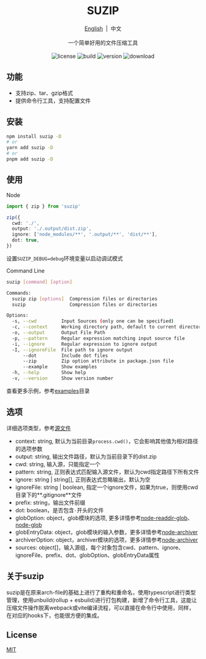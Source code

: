<!-- markdownlint-disable no-inline-html -->
<h1 align='center'>SUZIP</h1>

<p align="center">
  <a href="./README.md">English</a>&nbsp;&nbsp;|&nbsp;&nbsp;中文
  <br />
  <br />
  <samp>一个简单好用的文件压缩工具</samp>
  <br />
  <br />
  <img src="https://img.shields.io/npm/l/suzip" alt="license">
  <img src="https://img.shields.io/github/workflow/status/aliuq/suzip/Release" alt="build">
  <img src="https://img.shields.io/npm/v/suzip" alt="version">
  <img src="https://img.shields.io/npm/dw/suzip" alt="download">
</p>

## 功能

+ 支持zip、tar、gzip格式
+ 提供命令行工具，支持配置文件

## 安装

```bash
npm install suzip -D
# or
yarn add suzip -D
# or
pnpm add suzip -D
```

## 使用

Node

```ts
import { zip } from 'suzip'

zip({
  cwd: './',
  output: './.output/dist.zip',
  ignore: ['node_modules/**', '.output/**', 'dist/**'],
  dot: true,
})
```

设置`SUZIP_DEBUG=debug`环境变量以启动调试模式

Command Line

```bash
suzip [command] [option]

Commands:
  suzip zip [options]  Compression files or directories
  suzip                Compression files or directories                [default]

Options:
  -s, --cwd         Input Sources (only one can be specified)           [string]
  -c, --context     Working directory path, default to current directory[string]
  -o, --output      Output File Path
  -p, --pattern     Regular expression matching input source file       [string]
  -i, --ignore      Regular expression to ignore output                  [array]
  -I, --ignoreFile  File path to ignore output                          [string]
      --dot         Include dot files                                  [boolean]
      --zip         Zip option attribute in package.json file
      --example     Show examples                                      [boolean]
  -h, --help        Show help                                          [boolean]
  -v, --version     Show version number                                [boolean]
```

查看更多示例，参考[examples](./examples/)目录

## 选项

详细选项类型，参考[源文件](https://github.com/aliuq/suzip/blob/ca4c97e3265a4d3a115460fa8d9ba2f25a66d447/src/types.ts#L96)

+ context: string, 默认为当前目录`process.cwd()`，它会影响其他值为相对路径的选项参数
+ output: string, 输出文件路径，默认为当前目录下的dist.zip
+ cwd: string, 输入源，只能指定一个
+ pattern: string, 正则表达式匹配输入源文件，默认为cwd指定路径下所有文件
+ ignore: string | string[], 正则表达式忽略输出，默认为空
+ ignoreFile: string | boolean, 指定一个ignore文件，如果为true，则使用cwd目录下的**.gitignore**文件
+ prefix: string，输出文件前缀
+ dot: boolean，是否包含`·`开头的文件
+ globOption: object，glob模块的选项, 更多详情参考[node-readdir-glob](https://github.com/yqnn/node-readdir-glob#options)、[node-glob](https://github.com/isaacs/node-glob#options)
+ globEntryData: object，glob模块的输入参数，更多详情参考[node-archiver](https://www.archiverjs.com/docs/archiver#entry-data)
+ archiverOption: object，archiver模块的选项，更多详情参考[node-archiver](https://www.archiverjs.com/docs/archiver#options)
+ sources: object[]，输入源组，每个对象包含cwd、pattern、ignore、ignoreFile、prefix、dot、globOption、globEntryData属性

## 关于suzip

suzip是在原来arch-file的基础上进行了重构和重命名，使用typescript进行类型管理，使用unbuild(rollup + esbuild)进行打包构建，新增了命令行工具，这能让压缩文件操作脱离webpack或vite编译流程，可以直接在命令行中使用，同样，在对应的hooks下，也能很方便的集成。

## License

[MIT](./LICENSE)
